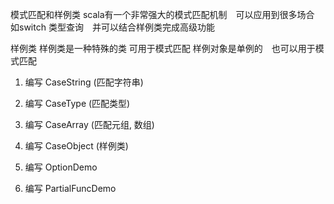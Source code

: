 模式匹配和样例类
scala有一个非常强大的模式匹配机制　可以应用到很多场合
如switch 类型查询　并可以结合样例类完成高级功能

样例类
样例类是一种特殊的类 可用于模式匹配
样例对象是单例的　也可以用于模式匹配

1. 编写 CaseString (匹配字符串)

2. 编写 CaseType (匹配类型)

3. 编写 CaseArray (匹配元组, 数组)

4. 编写 CaseObject (样例类)

5. 编写 OptionDemo

6. 编写 PartialFuncDemo